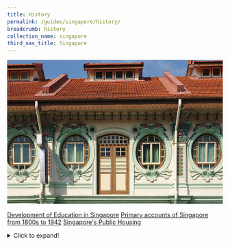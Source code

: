 ```yaml
---
title: History
permalink: /guides/singapore/history/
breadcrumb: history
collection_name: singapore
third_nav_title: Singapore
---
```

<img src="/images/category/history.jpg" alt="history banner" style="width:800px;" />

[Development of Education in Singapore](/guides/singaporeandsoutheastasia/development-of-education-in-singapore)
[Primary accounts of Singapore from 1800s to 1942](/guides/singaporeandsoutheastasia/primary-accounts-of-singapore-from-1800s-to-1942)
[Singapore's Public Housing](/guides/singaporeandsoutheastasia/singapores-public-housing)

<details>
  <summary>Click to expand!</summary>
<a href="/guides/singaporeandsoutheastasia/development-of-education-in-singapore">Development of Education in Singapore</a><br>
<a href="/guides/singaporeandsoutheastasia/primary-accounts-of-singapore-from-1800s-to-1942">Primary accounts of Singapore from 1800s to 1942</a><br>
<a href="/guides/singaporeandsoutheastasia/singapores-public-housing">Singapore's Public Housing</a><br>
</details>


<!--div>
	<div class="row is-multiline">
		<div class="col is-half-tablet padding--bottom--lg">
			<a href="/asean-countries/know/overview-of-asean-countries/asean-a-regional-profile/" class="project-link">
				<img src="/images/asean-countries/asean-small.jpg" alt="ASEAN - A Regional Profile" class="project-image">
			<div class="project-card">
				<div class="project-title margin--bottom--xs">
					<h5><b>ASEAN: A Regional Profile</b></h5>
				</div>
			</div>
			</a>
		</div>
		<div class="col is-half-tablet padding--bottom--lg">
			<a href="/asean-countries/know/overview-of-asean-countries/asean-50-historic-milestones/" class="project-link">
				<img src="/images/asean-countries/asean-50.jpg" alt="ASEAN@50 - Historic Milestones" class="project-image">
			<div class="project-card">
				<div class="project-title margin--bottom--xs">
					<h5><b>ASEAN@50: Historic Milestones</b></h5>
				</div>
			</div>
			</a>
		</div>
	</div>
</div>

<p><p-->

